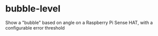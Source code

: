 # bubble-level
Show a "bubble" based on angle on a Raspberry Pi Sense HAT, with a configurable error threshold
